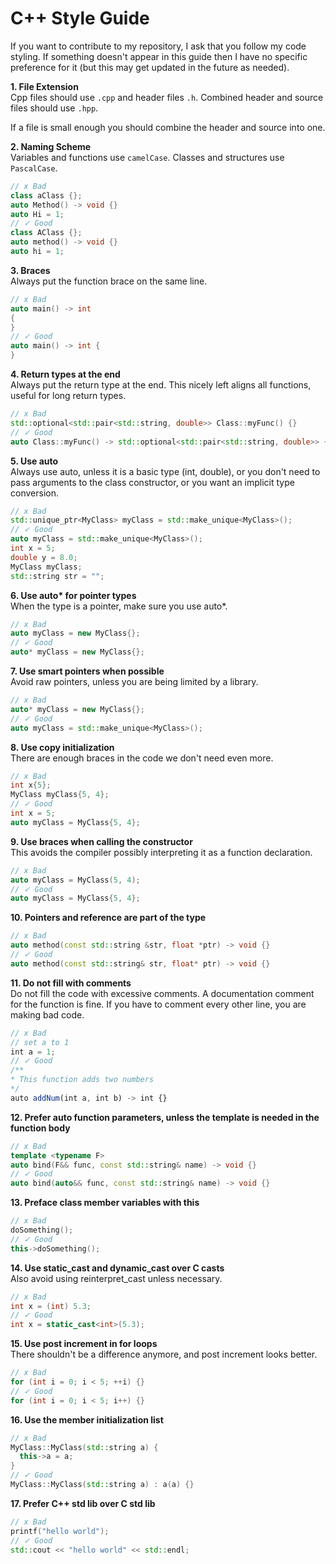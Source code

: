 # C++ Style Guide

If you want to contribute to my repository, I ask that you follow my code styling. If something doesn't appear in this guide then I have no specific preference 
for it (but this may get updated in the future as needed).

**1. File Extension** \
Cpp files should use `.cpp` and header files `.h`. Combined header and source files 
should use `.hpp`. 

If a file is small enough you should combine the header and source into one.

**2. Naming Scheme** \
Variables and functions use `camelCase`. Classes and structures use `PascalCase`. 

```cpp
// x Bad
class aClass {};
auto Method() -> void {}
auto Hi = 1;
// ✓ Good
class AClass {};
auto method() -> void {}
auto hi = 1;
```

**3. Braces** \
Always put the function brace on the same line.

```cpp
// x Bad
auto main() -> int
{
}
// ✓ Good
auto main() -> int {
}
```

**4. Return types at the end** \
Always put the return type at the end. This nicely left aligns all functions, useful for long return types.

```cpp
// x Bad
std::optional<std::pair<std::string, double>> Class::myFunc() {}
// ✓ Good
auto Class::myFunc() -> std::optional<std::pair<std::string, double>> {}
```

**5. Use auto** \
Always use auto, unless it is a basic type (int, double), or you don't 
need to pass arguments to the class constructor, or you want an implicit type
conversion.

```cpp
// x Bad
std::unique_ptr<MyClass> myClass = std::make_unique<MyClass>();
// ✓ Good
auto myClass = std::make_unique<MyClass>();
int x = 5;
double y = 8.0;
MyClass myClass;
std::string str = "";
```

**6. Use auto\* for pointer types** \
When the type is a pointer, make sure you use auto\*. 

```cpp
// x Bad
auto myClass = new MyClass{};
// ✓ Good
auto* myClass = new MyClass{};
```

**7. Use smart pointers when possible** \
Avoid raw pointers, unless you are being limited by a library.

```cpp
// x Bad
auto* myClass = new MyClass{};
// ✓ Good
auto myClass = std::make_unique<MyClass>();
```

**8. Use copy initialization** \
There are enough braces in the code we don't need even more.

```cpp
// x Bad
int x{5};
MyClass myClass{5, 4};
// ✓ Good
int x = 5;
auto myClass = MyClass{5, 4};
```

**9. Use braces when calling the constructor** \
This avoids the compiler possibly interpreting it as a function declaration. 

```cpp
// x Bad
auto myClass = MyClass(5, 4);
// ✓ Good
auto myClass = MyClass{5, 4};
```

**10. Pointers and reference are part of the type** 

```cpp
// x Bad
auto method(const std::string &str, float *ptr) -> void {}
// ✓ Good
auto method(const std::string& str, float* ptr) -> void {}
```

**11. Do not fill with comments** \
Do not fill the code with excessive comments. A documentation comment for the function is fine. If you have 
to comment every other line, you are making bad code.

```ts
// x Bad
// set a to 1
int a = 1;
// ✓ Good
/**
* This function adds two numbers
*/
auto addNum(int a, int b) -> int {}
```

**12. Prefer auto function parameters, unless the template is needed in the function body** 

```cpp
// x Bad
template <typename F>
auto bind(F&& func, const std::string& name) -> void {}
// ✓ Good
auto bind(auto&& func, const std::string& name) -> void {}
```

**13. Preface class member variables with this** 

```cpp
// x Bad
doSomething();
// ✓ Good
this->doSomething();
```

**14. Use static_cast and dynamic_cast over C casts** \
Also avoid using reinterpret_cast unless necessary.

```cpp
// x Bad
int x = (int) 5.3;
// ✓ Good
int x = static_cast<int>(5.3);
```

**15. Use post increment in for loops** \
There shouldn't be a difference anymore, and post increment looks better.

```cpp
// x Bad
for (int i = 0; i < 5; ++i) {}
// ✓ Good
for (int i = 0; i < 5; i++) {}
```

**16. Use the member initialization list** 

```cpp
// x Bad
MyClass::MyClass(std::string a) {
  this->a = a;
}
// ✓ Good
MyClass::MyClass(std::string a) : a(a) {}
```

**17. Prefer C++ std lib over C std lib** 

```cpp
// x Bad
printf("hello world");
// ✓ Good
std::cout << "hello world" << std::endl;
```
